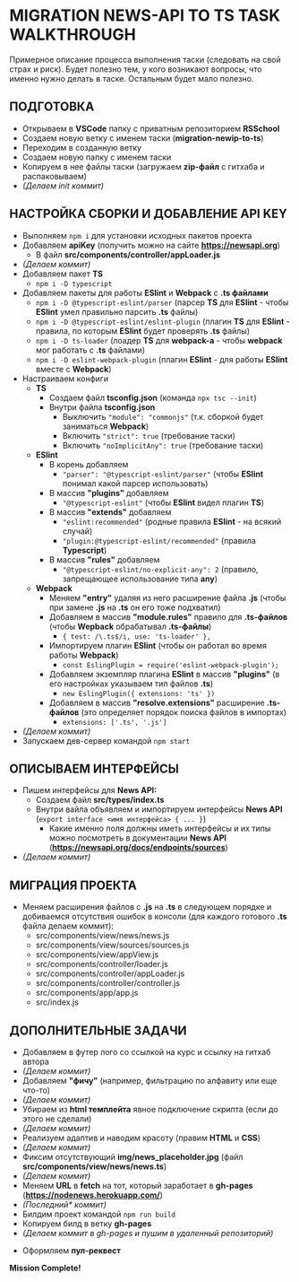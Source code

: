 # MIGRATION NEWS-API TO TS TASK WALKTHROUGH

Примерное описание процесса выполнения таски (следовать на свой страх и риск). Будет полезно тем, у кого возникают вопросы, что именно нужно делать в таске. Остальным будет мало полезно.

## ПОДГОТОВКА
+ Открываем в **VSCode** папку с приватным репозиторием **RSSchool**
+ Создаем новую ветку с именем таски (**migration-newip-to-ts**)
+ Переходим в созданную ветку
+ Создаем новую папку с именем таски
+ Копируем в нее файлы таски (загружаем **zip-файл** с гитхаба и распаковываем)
+ *(Делаем init коммит)*

## НАСТРОЙКА СБОРКИ И ДОБАВЛЕНИЕ API KEY
+ Выполняем `npm i` для установки исходных пакетов проекта
+ Добавляем **apiKey** (получить можно на сайте **https://newsapi.org**)
	+ В файл **src/components/controller/appLoader.js**
+ *(Делаем коммит)*
+ Добавляем пакет **TS**
	+ `npm i -D typescript`
+ Добавляем пакеты для работы **ESlint** и **Webpack** c **.ts файлами**
	+ `npm i -D @typescript-eslint/parser` (парсер **TS** для **ESlint** - чтобы **ESlint** умел правильно парсить **.ts** файлы)
	+ `npm i -D @typescript-eslint/eslint-plugin` (плагин **TS** для **ESlint** - правила, по которым **ESlint** будет проверять **.ts** файлы)
	+ `npm i -D ts-loader` (лоадер **TS** для **webpack-а** - чтобы **webpack** мог работать с **.ts** файлами)
	+ `npm i -D eslint-webpack-plugin` (плагин **ESlint** - для работы **ESlint** вместе с **Webpack**)
+ Настраиваем конфиги
	+ **TS**
		+ Создаем файл **tsconfig.json** (команда `npx tsc --init`)
		+ Внутри файла **tsconfig.json**
			+ Выключить `"module": "commonjs"` (т.к. сборкой будет заниматься **Webpack**)
			+ Включить `"strict": true` (требование таски)
			+ Включить `"noImplicitAny": true` (требование таски)
	+ **ESlint**
		+ В корень добавляем
			+ `"parser": "@typescript-eslint/parser"` (чтобы **ESlint** понимал какой парсер использовать)
		+ В массив **"plugins"** добавляем
			+ `"@typescript-eslint"` (чтобы **ESlint** видел плагин **TS**)
		+ В массив **"extends"** добавляем
			+ `"eslint:recommended"` (родные правила **ESlint** - на всякий случай)
			+ `"plugin:@typescript-eslint/recommended"` (правила **Typescript**)
		+ В массив **"rules"** добавляем
			+ `"@typescript-eslint/no-explicit-any": 2` (правило, запрещающее использование типа **any**)
	+ **Webpack**
		+ Меняем **"entry"** удаляя из него расширение файла **.js** (чтобы при замене **.js** на **.ts** он его тоже подхватил)
		+ Добавляем в массив **"module.rules"** правило для **.ts-файлов** (чтобы **Wepback** обрабатывал **.ts-файлы**)
			+ `{ test: /\.ts$/i, use: 'ts-loader' },`
		+ Импортируем плагин **ESlint** (чтобы он работал во время работы **Webpack**)
			+ `const EslingPlugin = require('eslint-webpack-plugin');`
		+ Добавляем экземпляр плагина **ESlint** в массив **"plugins"** (в его настройках указываем тип файлов **.ts**)
			+ `new EslingPlugin({ extensions: 'ts' })`
		+ Добавляем в массив **"resolve.extensions"** расширение **.ts-файлов** (это определяет порядок поиска файлов в импортах)
			+ `extensions: ['.ts', '.js']`
+ *(Делаем коммит)*
+ Запускаем дев-сервер командой `npm start`

## ОПИСЫВАЕМ ИНТЕРФЕЙСЫ
+ Пишем интерфейсы для **News API:**
	+ Создаем файл **src/types/index.ts**
	+ Внутри вайла объявляем и импортируем интерфейсы **News API** (`export interface <имя интерфейса> { ... }`)
		+ Какие именно поля должны иметь интерфейсы и их типы можно посмотреть в документации **News API** (**https://newsapi.org/docs/endpoints/sources**)
+ *(Делаем коммит)*

## МИГРАЦИЯ ПРОЕКТА
+ Меняем расширения файлов с **.js** на **.ts** в следующем порядке и добиваемся отсутствия ошибок в консоли (для каждого готового **.ts** файла делаем коммит):
	+ src/components/view/news/news.js
	+ src/components/view/sources/sources.js	
	+ src/components/view/appView.js
	+ src/components/controller/loader.js
	+ src/components/controller/appLoader.js
	+ src/components/controller/controller.js
	+ src/components/app/app.js
	+ src/index.js
	
## ДОПОЛНИТЕЛЬНЫЕ ЗАДАЧИ
+ Добавляем в футер лого со ссылкой на курс и ссылку на гитхаб автора
+ *(Делаем коммит)*
+ Добавляем **"фичу"** (например, фильтрацию по алфавиту или еще что-то)
+ *(Делаем коммит)*
+ Убираем из **html темплейта** явное подключение скрипта (если до этого не сделали)
+ *(Делаем коммит)*
+ Реализуем адаптив и наводим красоту (правим **HTML** и **CSS**)
+ *(Делаем коммит)*
+ Фиксим отсутствующий **img/news_placeholder.jpg** (файл **src/components/view/news/news.ts**)
+ *(Делаем коммит)*
+ Меняем **URL** в **fetch** на тот, который заработает в **gh-pages** (**https://nodenews.herokuapp.com/**)
+ *(Последний\* коммит)*
+ Билдим проект командой `npm run build`
+ Копируем билд в ветку **gh-pages**
+ *(Делаем коммит в gh-pages и пушим в удаленный репозиторий)*
- Оформляем **пул-реквест**

**Mission Complete!**
